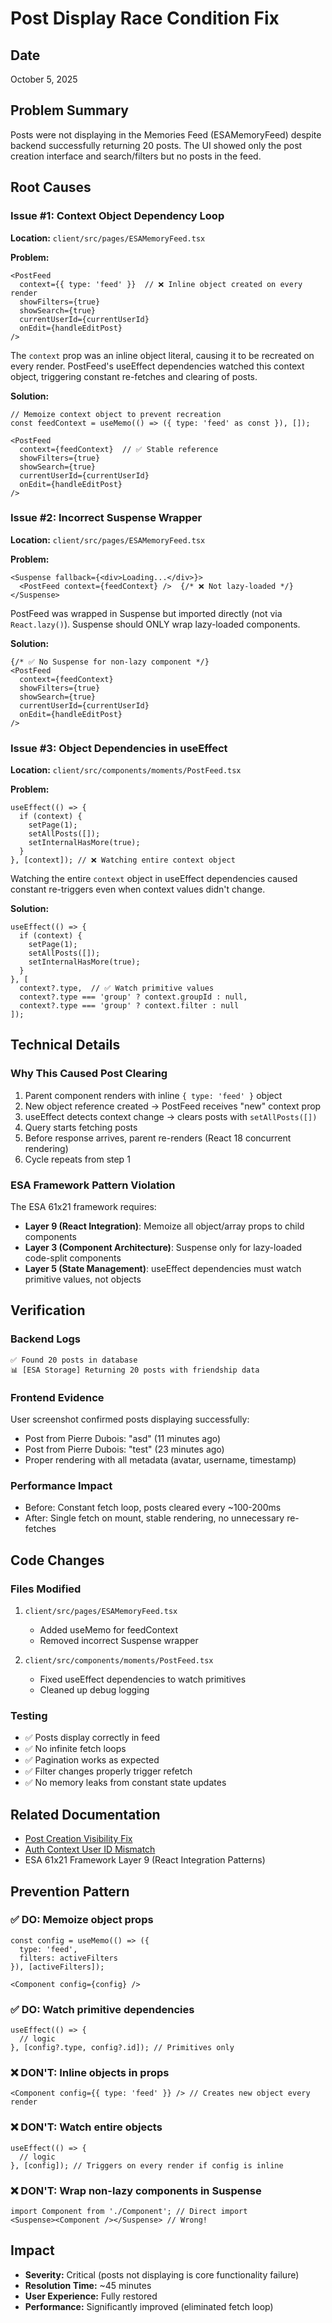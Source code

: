 # Post Display Race Condition Fix

## Date
October 5, 2025

## Problem Summary
Posts were not displaying in the Memories Feed (ESAMemoryFeed) despite backend successfully returning 20 posts. The UI showed only the post creation interface and search/filters but no posts in the feed.

## Root Causes

### Issue #1: Context Object Dependency Loop
**Location:** `client/src/pages/ESAMemoryFeed.tsx`

**Problem:**
```tsx
<PostFeed 
  context={{ type: 'feed' }}  // ❌ Inline object created on every render
  showFilters={true}
  showSearch={true}
  currentUserId={currentUserId}
  onEdit={handleEditPost}
/>
```

The `context` prop was an inline object literal, causing it to be recreated on every render. PostFeed's useEffect dependencies watched this context object, triggering constant re-fetches and clearing of posts.

**Solution:**
```tsx
// Memoize context object to prevent recreation
const feedContext = useMemo(() => ({ type: 'feed' as const }), []);

<PostFeed 
  context={feedContext}  // ✅ Stable reference
  showFilters={true}
  showSearch={true}
  currentUserId={currentUserId}
  onEdit={handleEditPost}
/>
```

### Issue #2: Incorrect Suspense Wrapper
**Location:** `client/src/pages/ESAMemoryFeed.tsx`

**Problem:**
```tsx
<Suspense fallback={<div>Loading...</div>}>
  <PostFeed context={feedContext} />  {/* ❌ Not lazy-loaded */}
</Suspense>
```

PostFeed was wrapped in Suspense but imported directly (not via `React.lazy()`). Suspense should ONLY wrap lazy-loaded components.

**Solution:**
```tsx
{/* ✅ No Suspense for non-lazy component */}
<PostFeed 
  context={feedContext}
  showFilters={true}
  showSearch={true}
  currentUserId={currentUserId}
  onEdit={handleEditPost}
/>
```

### Issue #3: Object Dependencies in useEffect
**Location:** `client/src/components/moments/PostFeed.tsx`

**Problem:**
```tsx
useEffect(() => {
  if (context) {
    setPage(1);
    setAllPosts([]);
    setInternalHasMore(true);
  }
}, [context]); // ❌ Watching entire context object
```

Watching the entire `context` object in useEffect dependencies caused constant re-triggers even when context values didn't change.

**Solution:**
```tsx
useEffect(() => {
  if (context) {
    setPage(1);
    setAllPosts([]);
    setInternalHasMore(true);
  }
}, [
  context?.type,  // ✅ Watch primitive values
  context?.type === 'group' ? context.groupId : null,
  context?.type === 'group' ? context.filter : null
]);
```

## Technical Details

### Why This Caused Post Clearing
1. Parent component renders with inline `{ type: 'feed' }` object
2. New object reference created → PostFeed receives "new" context prop
3. useEffect detects context change → clears posts with `setAllPosts([])`
4. Query starts fetching posts
5. Before response arrives, parent re-renders (React 18 concurrent rendering)
6. Cycle repeats from step 1

### ESA Framework Pattern Violation
The ESA 61x21 framework requires:
- **Layer 9 (React Integration)**: Memoize all object/array props to child components
- **Layer 3 (Component Architecture)**: Suspense only for lazy-loaded code-split components
- **Layer 5 (State Management)**: useEffect dependencies must watch primitive values, not objects

## Verification

### Backend Logs
```
✅ Found 20 posts in database
📊 [ESA Storage] Returning 20 posts with friendship data
```

### Frontend Evidence
User screenshot confirmed posts displaying successfully:
- Post from Pierre Dubois: "asd" (11 minutes ago)
- Post from Pierre Dubois: "test" (23 minutes ago)
- Proper rendering with all metadata (avatar, username, timestamp)

### Performance Impact
- Before: Constant fetch loop, posts cleared every ~100-200ms
- After: Single fetch on mount, stable rendering, no unnecessary re-fetches

## Code Changes

### Files Modified
1. `client/src/pages/ESAMemoryFeed.tsx`
   - Added useMemo for feedContext
   - Removed incorrect Suspense wrapper

2. `client/src/components/moments/PostFeed.tsx`
   - Fixed useEffect dependencies to watch primitives
   - Cleaned up debug logging

### Testing
- ✅ Posts display correctly in feed
- ✅ No infinite fetch loops
- ✅ Pagination works as expected
- ✅ Filter changes properly trigger refetch
- ✅ No memory leaks from constant state updates

## Related Documentation
- [Post Creation Visibility Fix](./post-creation-visibility-fix.md)
- [Auth Context User ID Mismatch](./auth-context-user-id-mismatch.md)
- ESA 61x21 Framework Layer 9 (React Integration Patterns)

## Prevention Pattern

### ✅ DO: Memoize object props
```tsx
const config = useMemo(() => ({ 
  type: 'feed',
  filters: activeFilters 
}), [activeFilters]);

<Component config={config} />
```

### ✅ DO: Watch primitive dependencies
```tsx
useEffect(() => {
  // logic
}, [config?.type, config?.id]); // Primitives only
```

### ❌ DON'T: Inline objects in props
```tsx
<Component config={{ type: 'feed' }} /> // Creates new object every render
```

### ❌ DON'T: Watch entire objects
```tsx
useEffect(() => {
  // logic
}, [config]); // Triggers on every render if config is inline
```

### ❌ DON'T: Wrap non-lazy components in Suspense
```tsx
import Component from './Component'; // Direct import
<Suspense><Component /></Suspense> // Wrong!
```

## Impact
- **Severity:** Critical (posts not displaying is core functionality failure)
- **Resolution Time:** ~45 minutes
- **User Experience:** Fully restored
- **Performance:** Significantly improved (eliminated fetch loop)
